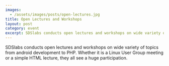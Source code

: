 ```yaml
---
images:
  - /assets/images/posts/open-lectures.jpg
title: Open Lectures and Workshops
layout: post
category: event
excerpt: SDSlabs conducts open lectures and workshops on wide variety of topics from android development to PHP
---
```

SDSlabs conducts open lectures and workshops on wide variety of topics from android development to PHP. Whether it is a Linux User Group meeting or a simple HTML lecture, they all see a huge participation.

